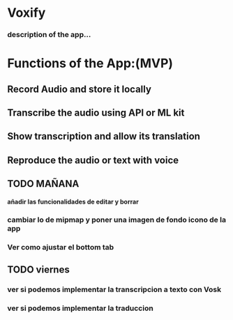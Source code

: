 # Voxify

### description of the app...

# Functions of the App:(MVP)
## Record Audio and store it locally
## Transcribe the audio using API or ML kit
## Show transcription and allow its translation
## Reproduce the audio or text with voice

## TODO MAÑANA



#### añadir las funcionalidades de editar y borrar
### cambiar lo de mipmap y poner una imagen de fondo icono de la app
### Ver como ajustar el bottom tab

## TODO viernes

### ver si podemos implementar la transcripcion a texto con Vosk
### ver si podemos implementar la traduccion
